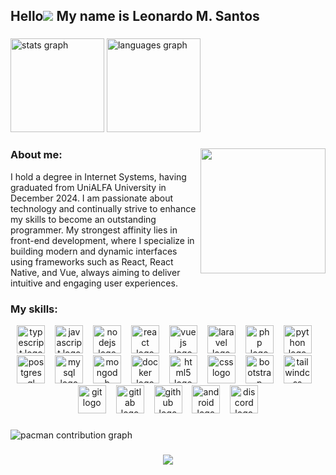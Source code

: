 Hello![](https://user-images.githubusercontent.com/18350557/176309783-0785949b-9127-417c-8b55-ab5a4333674e.gif) My name is Leonardo M. Santos
------------------------------------------------------------------------------------------------------------------------

###

<div align="left">
  <img src="https://github-readme-stats.vercel.app/api?username=MaceiraDev&hide_title=false&hide_rank=false&show_icons=true&include_all_commits=true&count_private=true&disable_animations=false&theme=dark&locale=en&hide_border=false&order=1" height="150" alt="stats graph"  />
  <img src="https://github-readme-stats.vercel.app/api/top-langs?username=MaceiraDev&locale=en&hide_title=true&layout=compact&card_width=320&langs_count=5&theme=dark&hide_border=false&order=2" height="150" alt="languages graph"  />
</div>

###

<img align="right" height="200" src="https://media.tenor.com/Z5Z3ErSsZLwAAAAi/nerd-glasses.gif"  />

###

<h3 align="left">About me:</h3>
<p align="left">I hold a degree in Internet Systems, having graduated from UniALFA University in December 2024. I am passionate about technology and continually strive to enhance my skills to become an outstanding programmer. My strongest affinity lies in front-end development, where I specialize in building modern and dynamic interfaces using frameworks such as React, React Native, and Vue, always aiming to deliver intuitive and engaging user experiences.</p>

<h3 align="left">My skills:</h3>

<div align="center">
  <img src="https://skillicons.dev/icons?i=ts" height="45" alt="typescript logo"  />
  <img width="8" />
  <img src="https://skillicons.dev/icons?i=js" height="45" alt="javascript logo"  />
  <img width="8" />
  <img src="https://cdn.simpleicons.org/nodedotjs/339933" height="45" alt="nodejs logo"  />
  <img width="8" />
  <img src="https://cdn.jsdelivr.net/gh/devicons/devicon/icons/react/react-original.svg" height="45" alt="react logo"  />
  <img width="8" />
  <img src="https://cdn.jsdelivr.net/gh/devicons/devicon/icons/vuejs/vuejs-original.svg" height="45" alt="vuejs logo"  />
  <img width="8" />
  <img src="https://cdn.simpleicons.org/laravel/FF2D20" height="45" alt="laravel logo"  />
  <img width="8" />
  <img src="https://skillicons.dev/icons?i=php" height="45" alt="php logo"  />
  <img width="8" />
  <img src="https://cdn.jsdelivr.net/gh/devicons/devicon/icons/python/python-original.svg" height="45" alt="python logo"  />
  <img width="8" />
  <img src="https://cdn.simpleicons.org/postgresql/4169E1" height="45" alt="postgresql logo"  />
  <img width="8" />
  <img src="https://cdn.jsdelivr.net/gh/devicons/devicon/icons/mysql/mysql-original.svg" height="45" alt="mysql logo"  />
  <img width="8" />
  <img src="https://cdn.jsdelivr.net/gh/devicons/devicon/icons/mongodb/mongodb-original.svg" height="45" alt="mongodb logo"  />
  <img width="8" />
  <img src="https://cdn.simpleicons.org/docker/2496ED" height="45" alt="docker logo"  />
  <img width="8" />
  <img src="https://cdn.jsdelivr.net/gh/devicons/devicon/icons/html5/html5-original.svg" height="45" alt="html5 logo"  />
  <img width="8" />
  <img src="https://cdn.jsdelivr.net/gh/devicons/devicon/icons/css3/css3-original.svg" height="45" alt="css logo"  />
  <img width="8" />
  <img src="https://cdn.jsdelivr.net/gh/devicons/devicon/icons/bootstrap/bootstrap-original.svg" height="45" alt="bootstrap logo"  />
  <img width="8" />
  <img src="https://cdn.simpleicons.org/tailwindcss/06B6D4" height="45" alt="tailwindcss logo"  />
  <img width="8" />
  <img src="https://cdn.jsdelivr.net/gh/devicons/devicon/icons/git/git-original.svg" height="45" alt="git logo"  />
  <img width="8" />
  <img src="https://cdn.jsdelivr.net/gh/devicons/devicon/icons/gitlab/gitlab-original.svg" height="45" alt="gitlab logo"  />
  <img width="8" />
  <img src="https://skillicons.dev/icons?i=github" height="45" alt="github logo"  />
  <img width="8" />
  <img src="https://cdn.simpleicons.org/android/3DDC84" height="45" alt="android logo"  />
  <img width="8" />
  <img src="https://cdn.simpleicons.org/discord/5865F2" height="45" alt="discord logo"  />
</div>

###

<picture>
  <source media="(prefers-color-scheme: dark)" srcset="https://raw.githubusercontent.com/MaceiraDev/MaceiraDev/output/pacman-contribution-graph-dark.svg">
  <source media="(prefers-color-scheme: light)" srcset="https://raw.githubusercontent.com/MaceiraDev/MaceiraDev/output/pacman-contribution-graph.svg">
  <img alt="pacman contribution graph" src="https://raw.githubusercontent.com/MaceiraDev/MaceiraDev/output/pacman-contribution-graph.svg">
</picture>

###

<div align="center">
  <img src="https://visitor-badge.laobi.icu/badge?page_id=MaceiraDev.MaceiraDev&"  />
</div>

###
